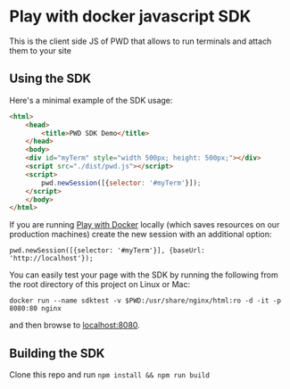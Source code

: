 # Play with docker javascript SDK

This is the client side JS of PWD that allows to run terminals and attach them to your site


## Using the SDK

Here's a minimal example of the SDK usage:


```html
<html>
    <head>
        <title>PWD SDK Demo</title>
    </head>
    <body>
    <div id="myTerm" style="width 500px; height: 500px;"></div>
    <script src="./dist/pwd.js"></script>
    <script>
        pwd.newSession([{selector: '#myTerm'}]);
    </script>                                                                                                                                                                                                                                
    </body>
</html>
```
If you are running [Play with Docker](https://github.com/play-with-docker/play-with-docker) locally (which saves resources on our production machines) create the new session with an additional option:

```
pwd.newSession([{selector: '#myTerm'}], {baseUrl: 'http://localhost'});
```

You can easily test your page with the SDK by running the following from the root directory of this project on Linux or Mac:

```
docker run --name sdktest -v $PWD:/usr/share/nginx/html:ro -d -it -p 8080:80 nginx
```
and then browse to [localhost:8080](http://localhost:8080).


## Building the SDK

Clone this repo and run `npm install && npm run build`
